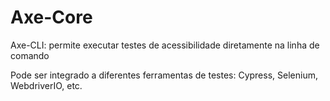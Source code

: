 # Axe-Core

Axe-CLI: permite executar testes de acessibilidade diretamente na linha de comando

Pode ser integrado a diferentes ferramentas de testes: Cypress, Selenium, WebdriverIO, etc.

